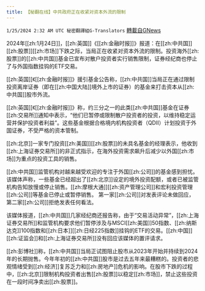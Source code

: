 ```yaml
---
title: 【秘翻在线】中共政府正在收紧对资本外流的限制
---
```

`1/25/2024 2:32 AM UTC 秘密翻譯組G-Translators` [轉載自GNews](https://gnews.org/articles/2250929)

2024年[[zh:1月24日]]，[[zh:英国]]《[[zh:金融时报]]》报道：在[[zh:中共国]][[zh:股票]][[zh:市场]]下跌之际，当局正在收紧对资本外流的限制。投资海外[[zh:股票]]的[[zh:中共国]]基金已宣布对散户投资者实行销售限制，证券经纪商也停止了与外国指数挂钩的ETF交易。

[[zh:英国]]《[[zh:金融时报]]》援引基金公告称，[[zh:中共国]]当局正在通过限制投资离岸证券（即在[[zh:中国大陆]]境外上市的证券）的基金来打击资本从[[zh:中共国]]股市外流。

[[zh:英国]]《[[zh:金融时报]]》称，约三分之一的此类[[zh:中共国]]基金在证券[[zh:交易所]]通知中表示，“他们已暂停或限制散户投资者的投资，以维持稳定运营并保护投资者利益”。这些基金根据合格境内机构投资者（QDII）计划投资于外国证券，不受严格的资本管制。

[[zh:北京]]一家专门投资[[zh:美国]][[zh:股票]]的未具名基金的经理表示，他收到[[zh:上海证券交易所]]的非正式指示，在海外投资需求飙升后减少以外国[[zh:市场]]为重点的投资工具的销售。

[[zh:中共国]]监管机构对越来越受欢迎的专注于外国[[zh:公司]]的基金感到担忧。该媒体声称，一些基金已经超出了[[zh:北京]]设定的境外投资配额，或者已被监管机构告知放慢或停止销售。[[zh:摩根大通]][[zh:资产管理公司]]和宏利投资管理[[zh:公司]]等基金已停止或暂停销售。 第一家[[zh:公司]]对发表评论未做回应，第二家[[zh:公司]]拒绝发表任何看法。

该媒体报道，[[zh:中共国]]几家经纪商还报告称，由于“交易活动异常”，[[zh:上海证券交易所]]和监管机构要求他们暂停涉及与MSCI[[zh:美国]]50指数、[[zh:纳斯达克]]100指数和[[zh:日本]][[zh:日经225指数]]挂钩的ETF的交易。[[zh:中国]][[zh:证监会]]和[[zh:上海证券交易所]]没有回应该媒体的置评请求。

[[zh:彭博社]]称，[[zh:中共国]]当局正试图阻止股市从2023年开始并持续到2024年的长期抛售。今年年初的[[zh:中共国]]股市是过去五年来最糟糕的。投资者的悲观情绪受到[[zh:经济]]复苏乏力和[[zh:房地产]]危机的影响。在股市下跌的过程中，[[zh:北京]]限制机构投资者出售[[zh:股票]]以稳定[[zh:市场]]，禁止这些投资在一段时间净卖出[[zh:股票]]。
